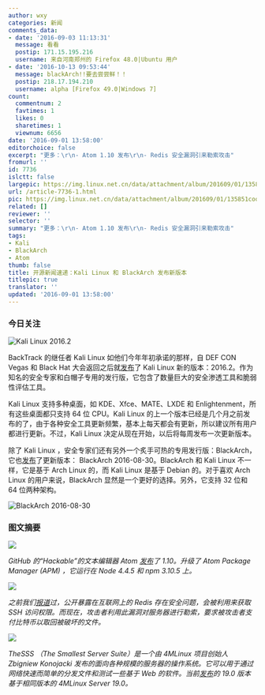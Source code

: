 ```yaml
---
author: wxy
categories: 新闻
comments_data:
- date: '2016-09-03 11:13:31'
  message: 看看
  postip: 171.15.195.216
  username: 来自河南郑州的 Firefox 48.0|Ubuntu 用户
- date: '2016-10-13 09:53:44'
  message: blackArch!!要去尝尝鲜！！
  postip: 218.17.194.210
  username: alpha [Firefox 49.0|Windows 7]
count:
  commentnum: 2
  favtimes: 1
  likes: 0
  sharetimes: 1
  viewnum: 6656
date: '2016-09-01 13:58:00'
editorchoice: false
excerpt: "更多：\r\n- Atom 1.10 发布\r\n- Redis 安全漏洞引来勒索攻击"
fromurl: ''
id: 7736
islctt: false
largepic: https://img.linux.net.cn/data/attachment/album/201609/01/135851coqtsszszptg4ttu.jpg
url: /article-7736-1.html
pic: https://img.linux.net.cn/data/attachment/album/201609/01/135851coqtsszszptg4ttu.jpg.thumb.jpg
related: []
reviewer: ''
selector: ''
summary: "更多：\r\n- Atom 1.10 发布\r\n- Redis 安全漏洞引来勒索攻击"
tags:
- Kali
- BlackArch
- Atom
thumb: false
title: 开源新闻速递：Kali Linux 和 BlackArch 发布新版本
titlepic: true
translator: ''
updated: '2016-09-01 13:58:00'
---
```


### 今日关注


![Kali Linux 2016.2](/data/attachment/album/201609/01/135851coqtsszszptg4ttu.jpg)


BackTrack 的继任者 Kali Linux 如他们今年年初承诺的那样，自 DEF CON Vegas 和 Black Hat 大会返回之后就[发布](https://www.kali.org/news/kali-linux-20162-release/)了 Kali Linux 新的版本：2016.2。作为知名的安全专家和白帽子专用的发行版，它包含了数量巨大的安全渗透工具和脆弱性评估工具。


Kali Linux 支持多种桌面，如 KDE、Xfce、MATE、LXDE 和 Enlightenment，所有这些桌面都只支持 64 位 CPU。Kali Linux 的上一个版本已经是几个月之前发布的了，由于各种安全工具更新频繁，基本上每天都会有更新，所以建议所有用户都进行更新。不过，Kali Linux 决定从现在开始，以后将每周发布一次更新版本。


除了 Kali Linux ，安全专家们还有另外一个炙手可热的专用发行版：BlackArch，它也[发布](http://www.blackarch.org/blog.html)了更新版本： BlackArch 2016-08-30。BlackArch 和 Kali Linux 不一样，它是基于 Arch Linux 的，而 Kali Linux 是基于 Debian 的。对于喜欢 Arch Linux 的用户来说，BlackArch 显然是一个更好的选择。另外，它支持 32 位和 64 位两种架构。


![BlackArch 2016-08-30](/data/attachment/album/201609/01/135852j3hadqcohgtja19m.jpg)


### 图文摘要


![](/data/attachment/album/201609/01/134649v2u72u3hsr942s29.jpg)


*GitHub 的“Hackable”的文本编辑器 Atom [发布](http://blog.atom.io/2016/08/31/atom-1-10-and-1-11-beta.html)了 1.10。升级了 Atom Package Manager (APM) ，它运行在 Node 4.4.5 和 npm 3.10.5 上。*


![](/data/attachment/album/201609/01/135049a83usyeffsyzyes1.jpg)


*之前我们[报道](/article-7554-1.html)过，公开暴露在互联网上的 Redis 存在安全问题，会被利用来获取 SSH 访问权限。而现在，攻击者利用此漏洞对服务器进行勒索，要求被攻击者支付比特币以取回被破坏的文件。*


![](/data/attachment/album/201609/01/135331xnn989e9nc8c9iio.jpg)


*TheSSS （The Smallest Server Suite）是一个由 4MLinux 项目创始人 Zbigniew Konojacki 发布的面向各种规模的服务器的操作系统。它可以用于通过网络快速而简单的分发文件和测试一些基于 Web 的软件。当前[发布](http://4mlinux-releases.blogspot.ro/2016/08/thesss-190-available-for-download.html)的 19.0 版本基于相同版本的 4MLinux Server 19.0。*